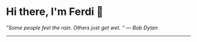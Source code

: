 <h1>Hi there, I'm Ferdi 👋</h1>

<p><em>
  "Some people feel the rain. Others just get wet. " — Bob Dylan
</em></p>

---
